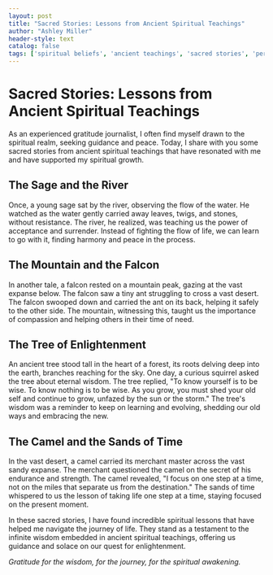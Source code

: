 ```yaml
---
layout: post
title: "Sacred Stories: Lessons from Ancient Spiritual Teachings"
author: "Ashley Miller"
header-style: text
catalog: false
tags: ['spiritual beliefs', 'ancient teachings', 'sacred stories', 'personal growth', 'gratitude']
---
```


# Sacred Stories: Lessons from Ancient Spiritual Teachings

As an experienced gratitude journalist, I often find myself drawn to the spiritual realm, seeking guidance and peace. Today, I share with you some sacred stories from ancient spiritual teachings that have resonated with me and have supported my spiritual growth.

## The Sage and the River

Once, a young sage sat by the river, observing the flow of the water. He watched as the water gently carried away leaves, twigs, and stones, without resistance. The river, he realized, was teaching us the power of acceptance and surrender. Instead of fighting the flow of life, we can learn to go with it, finding harmony and peace in the process.

## The Mountain and the Falcon

In another tale, a falcon rested on a mountain peak, gazing at the vast expanse below. The falcon saw a tiny ant struggling to cross a vast desert. The falcon swooped down and carried the ant on its back, helping it safely to the other side. The mountain, witnessing this, taught us the importance of compassion and helping others in their time of need.

## The Tree of Enlightenment

An ancient tree stood tall in the heart of a forest, its roots delving deep into the earth, branches reaching for the sky. One day, a curious squirrel asked the tree about eternal wisdom. The tree replied, "To know yourself is to be wise. To know nothing is to be wise. As you grow, you must shed your old self and continue to grow, unfazed by the sun or the storm." The tree's wisdom was a reminder to keep on learning and evolving, shedding our old ways and embracing the new.

## The Camel and the Sands of Time

In the vast desert, a camel carried its merchant master across the vast sandy expanse. The merchant questioned the camel on the secret of his endurance and strength. The camel revealed, "I focus on one step at a time, not on the miles that separate us from the destination." The sands of time whispered to us the lesson of taking life one step at a time, staying focused on the present moment.

In these sacred stories, I have found incredible spiritual lessons that have helped me navigate the journey of life. They stand as a testament to the infinite wisdom embedded in ancient spiritual teachings, offering us guidance and solace on our quest for enlightenment.

*Gratitude for the wisdom, for the journey, for the spiritual awakening.*